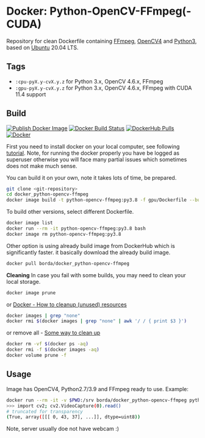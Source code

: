 # Docker: Python-OpenCV-FFmpeg(-CUDA)

Repository for clean Dockerfile containing [FFmpeg](https://www.ffmpeg.org/), [OpenCV4](https://opencv.org/) and [Python3](https://www.python.org/), based on [Ubuntu](https://www.ubuntu.com/) 20.04 LTS.

## Tags

- `:cpu-pyX.y-cvX.y.z` for Python 3.x, OpenCV 4.6.x, FFmpeg
- `:gpu-pyX.y-cvX.y.z` for Python 3.x, OpenCV 4.6.x, FFmpeg with CUDA 11.4 support

## Build

[![Publish Docker Image](https://github.com/dzynetech/docker_python-opencv-ffmpeg/workflows/Publish%20Docker%20Image/badge.svg?branch=master&event=push)](https://github.com/dzynetech/docker_python-opencv-ffmpeg/actions?query=workflow%3A%22Publish+Docker+Image%22)
[![Docker Build Status](https://img.shields.io/docker/cloud/build/bjubes/docker_python-opencv-ffmpeg)](https://hub.docker.com/r/bjubes/docker_python-opencv-ffmpeg)
[![DockerHub Pulls](https://img.shields.io/docker/pulls/bjubes/docker_python-opencv-ffmpeg.svg)](https://hub.docker.com/r/bjubes/docker_python-opencv-ffmpeg)
[![Docker](https://img.shields.io/docker/automated/bjubes/docker_python-opencv-ffmpeg)](https://hub.docker.com/r/bjubes/docker_python-opencv-ffmpeg)


First you need to install docker on your local computer, see following [tutorial](https://docs.docker.com/install/linux/docker-ce/ubuntu/#set-up-the-repository). Note, for running the docker properly you have be logged as superuser otherwise you will face many partial issues which sometimes does not make much sense.

You can build it on your own, note it takes lots of time, be prepared.

```bash
git clone <git-repository>
cd docker_python-opencv-ffmpeg
docker image build -t python-opencv-ffmpeg:py3.8 -f gpu/Dockerfile --build-arg PYTHON_VERSION=3.8 .
```

To build other versions, select different Dockerfile.

```bash
docker image list
docker run --rm -it python-opencv-ffmpeg:py3.8 bash
docker image rm python-opencv-ffmpeg:py3.8
```

Other option is using already build image from DockerHub which is significantly faster. it basically download the already build image.

```bash
docker pull borda/docker_python-opencv-ffmpeg
```

**Cleaning**
In case you fail with some builds, you may need to clean your local storage.

```bash
docker image prune
```

or [Docker - How to cleanup (unused) resources](https://gist.github.com/bastman/5b57ddb3c11942094f8d0a97d461b430)

```bash
docker images | grep "none"
docker rmi $(docker images | grep "none" | awk '/ / { print $3 }')
```

or remove all - [Some way to clean up](https://forums.docker.com/t/some-way-to-clean-up-identify-contents-of-var-lib-docker-overlay/30604)

```bash
docker rm -vf $(docker ps -aq)
docker rmi -f $(docker images -aq)
docker volume prune -f
```

## Usage

Image has OpenCV4, Python2.7/3.9 and FFmpeg ready to use. Example:

```bash
docker run --rm -it -v $PWD:/srv borda/docker_python-opencv-ffmpeg python
>>> import cv2; cv2.VideoCapture(0).read()
# truncated for transparency
(True, array([[[ 0, 43, 37], ...]], dtype=uint8))
```

Note, server usually doe not have webcam :)
